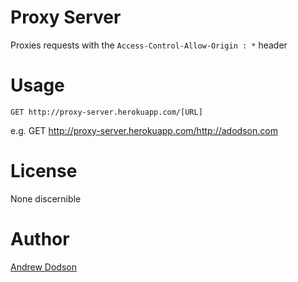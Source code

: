 # Proxy Server

Proxies requests with the `Access-Control-Allow-Origin : *` header


# Usage

	GET http://proxy-server.herokuapp.com/[URL]

e.g.  GET http://proxy-server.herokuapp.com/http://adodson.com


# License
None discernible

# Author
[Andrew Dodson](http://adodson.com)